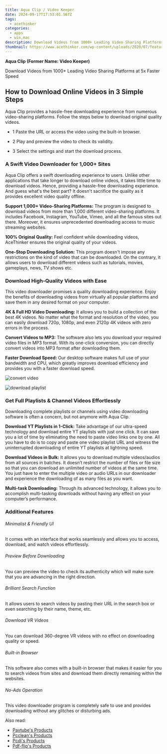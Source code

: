 ```yaml
---
title: Aqua Clip / Video Keeper
date: 2024-09-17T17:53:01.567Z
tags: 
  - acethinker
categories: 
  - apps
  - win,mac
description: Download Videos from 1000+ Leading Video Sharing Platforms at 5x Faster Speed
thumbnail: https://www.acethinker.com/wp-content/uploads/2020/07/feature-convert-video.jpg
---
```


**Aqua Clip (Former Name: Video Keeper)**

Download Videos from 1000+ Leading Video Sharing Platforms at 5x Faster Speed

<!-- not use buy.strip
see: https://www.acethinker.com/store/video-keeper-pro
## Buy Now

- **Windows 11, 10, 8, 7**
  - []()
  - []()
- **Mac OS X 10.7 or higher**
  - []()
  - []()
-->

## How to Download Online Videos in 3 Simple Steps

Aqua Clip provides a hassle-free downloading experience from numerous video-sharing platforms. Follow the steps below to download original quality videos.

- 1 Paste the URL or access the video using the built-in browser.

- 2 Play and preview the video to check its validity.

- 3 Select the settings and start the download process.

### A Swift Video Downloader for 1,000+ Sites

Aqua Clip offers a swift downloading experience to users. Unlike other applications that take longer to download online videos, it takes little time to download videos. Hence, providing a hassle-free downloading experience. And guess what's the best part? It doesn't sacrifice the quality as it provides excellent video quality offline.

**Support 1,000+ Video-Sharing Platforms:** The program is designed to download videos from more than 1,000 different video-sharing platforms. It includes Facebook, Instagram, YouTube, Vimeo, and all the famous sites out there. Moreover, it ensures unprecedented downloading access to music streaming websites.

**100% Original Quality:** Feel confident while downloading videos, AceThinker ensures the original quality of your videos.

**One-Stop Downloading Solution:** This program doesn't impose any restrictions on the kind of video that can be downloaded. On the contrary, it allows users to download different videos such as tutorials, movies, gameplays, news, TV shows etc.

### Download High-Quality Videos with Ease

This video downloader promises a quality downloading experience. Enjoy the benefits of downloading videos from virtually all popular platforms and save them in any desired format on your computer.

**4K & Full HD Video Downloading:** It allows you to build a collection of the best 4K videos. No matter what the format and resolution of the video, you can easily download 720p, 1080p, and even 2120p 4K videos with zero errors in the process.

**Convert Videos to MP3:** The software also lets you download your required video files in MP3 format. With its one-click conversion, you can directly convert videos into MP3 format after downloading them.

**Faster Download Speed:** Our desktop software makes full use of your bandwidth and CPU, which greatly improves download efficiency and provides you with a faster download speed.

![convert video](https://www.acethinker.com/wp-content/uploads/2020/07/feature-convert-video.jpg)

![download playlist](https://www.acethinker.com/wp-content/uploads/2020/07/video-converter-feature-2.jpg)

### Get Full Playlists & Channel Videos Effortlessly

Downloading complete playlists or channels using video downloading software is often a concern, but not anymore with Aqua Clip.

**Download YT Playlists in 1-Click:** Take advantage of our ultra-speed technology and download entire YT playlists with just one click. It can save you a lot of time by eliminating the need to paste video links one by one. All you have to do is to copy and paste one video playlist URL and witness the uninterrupted downloading of entire YT playlists at lightning speed.

**Download Videos in Bulk:** It allows you to download multiple videos/audios from all sources in batches. It doesn’t restrict the number of files or file size so that you can download an unlimited number of videos at the same time. You just have to enter the multiple video or audio URLs in our downloader and experience the downloading of as many files as you want.

**Multi-task Downloading:** Through its advanced technology, it allows you to accomplish multi-tasking downloads without having any effect on your computer’s performance.

### Additional Features

###### Minimalist & Friendly UI

It comes with an interface that works seamlessly and allows you to access, download, and watch videos effortlessly.

###### Preview Before Downloading

You can preview the video to check its authenticity which will make sure that you are advancing in the right direction.

###### Brilliant Search Function

It allows users to search videos by pasting their URL in the search box or even searching by their name, theme, etc.

###### Download VR Videos

You can download 360-degree VR videos with no effect on downloading quality or speed.

###### Built-in Browser

This software also comes with a built-in browser that makes it easier for you to search videos from sites and download them directly remaining within the websites.

###### No-Ads Operation

This video downloader program is completely safe to use and provides downloading without any glitches or disturbing ads.

<ins class="adsbygoogle"
      style="display:block"
      data-ad-client="ca-pub-7571918770474297"
      data-ad-slot="8358498916"
      data-ad-format="auto"
      data-full-width-responsive="true"></ins>

<span class="atpl-alsoreadstyle">Also read:</span>
<div><ul>
<li><a href="https://tools.techidaily.com/pavtube/products/"><u>Pavtube's Products</u></a></li>
<li><a href="https://tools.techidaily.com/pcclean/products/"><u>Pcclean's Products</u></a></li>
<li><a href="https://tools.techidaily.com/pcdj/products/"><u>Pcdj's Products</u></a></li>
<li><a href="https://tools.techidaily.com/pdf-flip/products/"><u>Pdf-flip's Products</u></a></li>
</ul></div>

